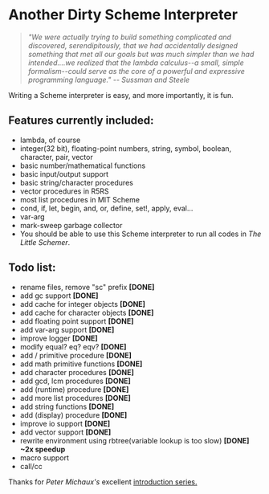 Another Dirty Scheme Interpreter
================================

> *"We were actually trying to build something complicated and 
discovered, serendipitously, that we had accidentally designed 
something that met all our goals but was much simpler than we
had intended....we realized that the lambda calculus--a small,
simple formalism--could serve as the core of a powerful and 
expressive programming language." -- Sussman and Steele*

Writing a Scheme interpreter is easy, and more importantly,
it is fun.


Features currently included:
-----------------
+ lambda, of course
+ integer(32 bit), floating-point numbers, string, symbol, boolean,
character, pair, vector
+ basic number/mathematical functions
+ basic input/output support
+ basic string/character procedures
+ vector procedures in R5RS
+ most list procedures in MIT Scheme
+ cond, if, let, begin, and, or, define, set!, apply, eval...
+ var-arg
+ mark-sweep garbage collector
+ You should be able to use this Scheme interpreter to run all
codes in *The Little Schemer*.

Todo list:
---------------
+ rename files, remove "sc" prefix **[DONE]**
+ add gc support **[DONE]**
+ add cache for integer objects **[DONE]**
+ add cache for character objects **[DONE]**
+ add floating point support **[DONE]**
+ add var-arg support **[DONE]**
+ improve logger **[DONE]**
+ modify equal? eq? eqv? **[DONE]**
+ add / primitive procedure **[DONE]**
+ add math primitive functions **[DONE]**
+ add character procedures **[DONE]**
+ add gcd, lcm procedures **[DONE]**
+ add (runtime) procedure **[DONE]**
+ add more list procedures **[DONE]**
+ add string functions **[DONE]**
+ add (display) procedure **[DONE]**
+ improve io support **[DONE]**
+ add vector support **[DONE]**
+ rewrite environment using rbtree(variable lookup is too slow) **[DONE] ~2x speedup**
+ macro support
+ call/cc

Thanks for *Peter Michaux's* excellent 
[introduction series.](http://peter.michaux.ca/articles/scheme-from-scratch-introduction)

